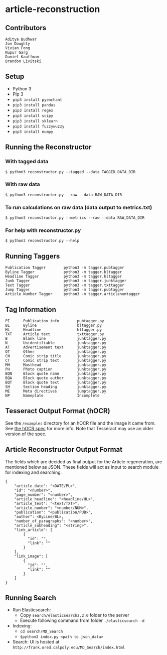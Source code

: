 # article-reconstruction


## Contributors

    Aditya Budhwar
    Jon Doughty
    Vivian Fong
    Nupur Garg
    Daniel Kauffman
    Brandon Livitski


## Setup

  - Python 3
  - Pip 3
  - `pip3 install pyenchant`
  - `pip3 install pandas`
  - `pip3 install regex`
  - `pip3 install scipy`
  - `pip3 install sklearn`
  - `pip3 install fuzzywuzzy`
  - `pip3 install numpy`


## Running the Reconstructor

### With tagged data

    $ python3 reconstructor.py --tagged --data TAGGED_DATA_DIR

### With raw data

    $ python3 reconstructor.py --raw --data RAW_DATA_DIR

### To run calculations on raw data (data output to metrics.txt)

    $ python3 reconstructor.py --metrics --raw --data RAW_DATA_DIR

### For help with reconstructor.py

    $ python3 reconstructor.py --help


## Running Taggers

    Publication Tagger        python3 -m tagger.pubtagger
    Byline Tagger             python3 -m tagger.bltagger
    Headline Tagger           python3 -m tagger.hltagger
    Junk Tagger               python3 -m tagger.junktagger
    Text Tagger               python3 -m tagger.txttagger
    Jump Tagger               python3 -m tagger.pubtagger
    Article Number Tagger     python3 -m tagger.articlenumtagger


## Tag Information

    PI      Publication info        pubtagger.py
    BL      Byline                  bltagger.py
    HL      Headline                hltagger.py
    TXT     Article text            txttagger.py
    B       Blank line              junktagger.py
    N       Unidentifiable          junktagger.py
    AT      Advertisement text      junktagger.py
    OT      Other                   junktagger.py
    CN      Comic strip title       junktagger.py
    CT      Comic strip text        junktagger.py
    MH      Masthead                junktagger.py
    PH      Photo caption           junktagger.py
    BQN     Block quote name        junktagger.py
    BQA     Block quote author      junktagger.py
    BQT     Block quote text        junktagger.py
    SH      Section heading         junktagger.py
    ME      Meta directives         jumptagger.py
    NP      Nameplate               Incomplete


## Tesseract Output Format (hOCR)

See the `/examples` directory for an hOCR file and the image it came from. See [the hOCR spec](https://kba.github.io/hocr-spec/1.2/) for more info. Note that Tesseract may use an older version of the spec.


## Article Reconstructor Output Format

The fields which are decided as final output for the Article regeneration, are mentioned below as JSON. These fields will act as input to search module for indexing and searching.

```
{
    "article_date": "<DATE/PL>",
    "id": "<number>",
    "page_number": "<number>",
    "article_headline": "<headline/HL>",
    "article_text": "<text/TXT>",
    "article_number": "<number/NUM>",
    "publication": "<publication/PUB>",
    "author": <ByLine/BL>,
    "number_of_paragraphs": "<number>",
    "article_subheading": "<string>",
    "link_article": [
		{
          "id": "",
          "link": ""
		}
	],
	"link_image": [
		{
          "id": "",
          "link": ""
		}
	]    
}
```


## Running Search
- Run Elasticsearch:
    - Copy `search/elasticsearch2.2.0` folder to the server
    - Execute following command from  folder `./elasticsearch -d`
- Indexing:
    - `cd search/MD_Search`
    - `$python3 index.py <path to json_data>`
- Search: UI is hosted at `http://frank.ored.calpoly.edu/MD_Search/index.html`
